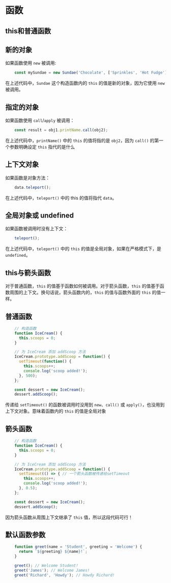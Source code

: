 # 函数

## this和普通函数

## 新的对象

如果函数使用 `new` 被调用:

```js
    const mySundae = new Sundae('Chocolate', ['Sprinkles', 'Hot Fudge']);
```

在上述代码中，`Sundae` 这个构造函数内的 `this` 的值是新的对象，因为它使用 `new` 被调用。

## 指定的对象

如果函数使用 `call`/`apply` 被调用：

```js
    const result = obj1.printName.call(obj2);
```

在上述代码中，`printName()` 中的 `this` 的值将指的是 `obj2`，因为 `call()` 的第一个参数明确设定 `this` 指代的是什么

## 上下文对象

如果函数是对象方法：

```js
    data.teleport();
```

在上述代码中，`teleport()` 中的 this 的值将指代 `data`。

## 全局对象或 undefined

如果函数被调用时没有上下文：

```js
    teleport();
```

在上述代码中，`teleport()` 中的 `this` 的值是全局对象，如果在严格模式下，是 `undefined`。

## this与箭头函数

对于普通函数，`this` 的值基于函数如何被调用。对于箭头函数，`this` 的值基于函数周围的上下文。换句话说，箭头函数内的，`this` 的值与函数外面的 `this` 的值一样。

## 普通函数

```js
    // 构造函数
    function IceCream() {
      this.scoops = 0;
    }

    // 为 IceCream 添加 addScoop 方法
    IceCream.prototype.addScoop = function() {
      setTimeout(function() {
        this.scoops++;
        console.log('scoop added!');
      }, 500);
    };

    const dessert = new IceCream();
    dessert.addScoop();
```

传递给 `setTimeout()` 的函数被调用时没用到 `new`、`call()` 或 `apply()`，也没用到上下文对象。意味着函数内的 `this` 的值是全局对象

## 箭头函数

```js
    // 构造函数
    function IceCream() {
      this.scoops = 0;
    }

    // 为 IceCream 添加 addScoop 方法
    IceCream.prototype.addScoop = function() {
      setTimeout(() => { // 一个箭头函数被传递给setTimeout
        this.scoops++;
        console.log('scoop added!');
      }, 0.5);
    };

    const dessert = new IceCream();
    dessert.addScoop();
```

因为箭头函数从周围上下文继承了 `this` 值，所以这段代码可行！

## 默认函数参数

```js
    function greet(name = 'Student', greeting = 'Welcome') {
      return `${greeting} ${name}!`;
    }

    greet(); // Welcome Student!
    greet('James'); // Welcome James!
    greet('Richard', 'Howdy'); // Howdy Richard!
  ```